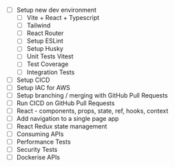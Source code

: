 - [ ] Setup new dev environment
  - [ ] Vite + React + Typescript
  - [ ] Tailwind
  - [ ] React Router
  - [ ] Setup ESLint
  - [ ] Setup Husky
  - [ ] Unit Tests Vitest
  - [ ] Test Coverage
  - [ ] Integration Tests
- [ ] Setup CICD
- [ ] Setup IAC for AWS
- [ ] Setup branching / merging with GitHub Pull Requests
- [ ] Run CICD on GitHub Pull Requests
- [ ] React - components, props, state, ref, hooks, context
- [ ] Add navigation to a single page app
- [ ] React Redux state management
- [ ] Consuming APIs
- [ ] Performance Tests
- [ ] Security Tests
- [ ] Dockerise APIs
